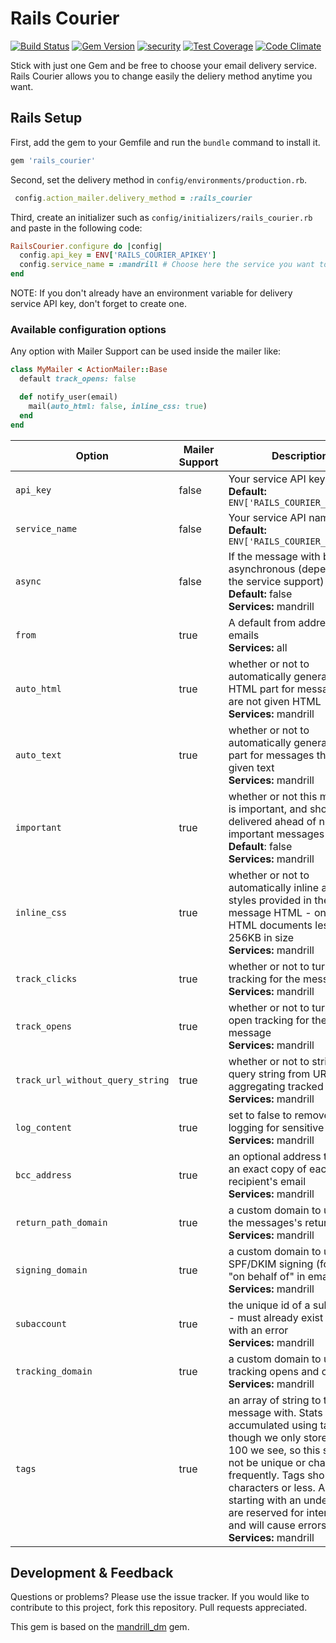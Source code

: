 
# Rails Courier

[![Build Status](https://travis-ci.org/sumoners/rails_courier.svg?branch=master)](https://travis-ci.org/sumoners/rails_courier)
[![Gem Version](https://badge.fury.io/rb/rails_courier.svg)](http://badge.fury.io/rb/rails_courier)
[![security](https://hakiri.io/github/sumoners/rails_courier/master.svg)](https://hakiri.io/github/sumoners/rails_courier/master)
[![Test Coverage](https://codeclimate.com/github/sumoners/rails_courier/badges/coverage.svg)](https://codeclimate.com/github/sumoners/rails_courier/coverage)
[![Code Climate](https://codeclimate.com/github/sumoners/rails_courier/badges/gpa.svg)](https://codeclimate.com/github/sumoners/rails_courier)

Stick with just one Gem and be free to choose your email delivery service. Rails
Courier allows you to change easily the deliery method anytime you want.

## Rails Setup

First, add the gem to your Gemfile and run the `bundle` command to install it.

```ruby
gem 'rails_courier'
```

Second, set the delivery method in `config/environments/production.rb`.

```ruby
 config.action_mailer.delivery_method = :rails_courier
```

Third, create an initializer such as `config/initializers/rails_courier.rb` and
paste in the following code:

```ruby
RailsCourier.configure do |config|
  config.api_key = ENV['RAILS_COURIER_APIKEY']
  config.service_name = :mandrill # Choose here the service you want to use
end
 ```

NOTE: If you don't already have an environment variable for delivery service API
key, don't forget to create one.

### Available configuration options

Any option with Mailer Support can be used inside the mailer like:

```ruby
class MyMailer < ActionMailer::Base
  default track_opens: false

  def notify_user(email)
    mail(auto_html: false, inline_css: true)
  end
end
```

Option     | Mailer Support | Description
-----------|----------------|-------------
`api_key`  | false | Your service API key<br />**Default:** `ENV['RAILS_COURIER_API_KEY']`
`service_name`  | false | Your service API name.<br />**Default:** `ENV['RAILS_COURIER_SERVICE']`
`async` | false | If the message with be sent asynchronous (depends on the service support)<br />**Default:** false<br />**Services:** mandrill
`from` | true | A default from address for all emails<br />**Services:** all
`auto_html` | true |  whether or not to automatically generate an HTML part for messages that are not given HTML<br />**Services:** mandrill
`auto_text` | true | whether or not to automatically generate a text part for messages that are not given text<br />**Services:** mandrill
`important` | true | whether or not this message is important, and should be delivered ahead of non-important messages<br />**Default**: false<br />**Services:** mandrill
`inline_css`  | true | whether or not to automatically inline all CSS styles provided in the message HTML - only for HTML documents less than 256KB in size<br />**Services:** mandrill
`track_clicks` | true | whether or not to turn on click tracking for the message<br />**Services:** mandrill
`track_opens` | true | whether or not to turn on open tracking for the message<br />**Services:** mandrill
`track_url_without_query_string` | true | whether or not to strip the query string from URLs when aggregating tracked URL data<br />**Services:** mandrill
`log_content` | true  |  set to false to remove content logging for sensitive emails<br />**Services:** mandrill
`bcc_address` | true  | an optional address to receive an exact copy of each recipient's email<br />**Services:** mandrill
`return_path_domain` | true | a custom domain to use for the messages's return-path<br />**Services:** mandrill
`signing_domain` | true | a custom domain to use for SPF/DKIM signing (for "via" or "on behalf of" in email clients)<br />**Services:** mandrill
`subaccount` | true  | the unique id of a subaccount - must already exist or will fail with an error<br />**Services:** mandrill
`tracking_domain` | true | a custom domain to use for tracking opens and clicks<br />**Services:** mandrill
`tags` | true | an array of string to tag the message with. Stats are accumulated using tags, though we only store the first 100 we see, so this should not be unique or change frequently. Tags should be 50 characters or less. Any tags starting with an underscore are reserved for internal use and will cause errors.<br />**Services:** mandrill

## Development & Feedback

Questions or problems? Please use the issue tracker. If you would like to
contribute to this project, fork this repository. Pull requests appreciated.

This gem is based on the [mandrill_dm](https://github.com/mandrill_dm) gem.
